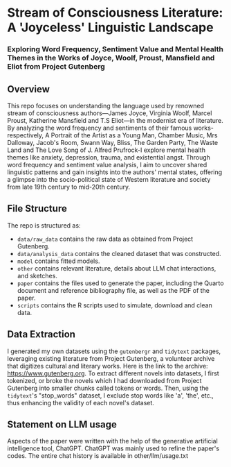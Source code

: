 # Stream of Consciousness Literature: A 'Joyceless' Linguistic Landscape 
### Exploring Word Frequency, Sentiment Value and Mental Health Themes in the Works of Joyce, Woolf, Proust, Mansfield and Eliot from Project Gutenberg

## Overview

This repo focuses on understanding the language used by renowned stream of consciousness authors—James Joyce, Virginia Woolf, Marcel Proust, Katherine Mansfield and T.S Eliot—in the modernist era of literature. By analyzing the word frequency and sentiments of their famous works-respectively, A Portrait of the Artist as a Young Man, Chamber Music, Mrs Dalloway, Jacob's Room, Swann Way, Bliss, The Garden Party, The Waste Land and The Love Song of J. Alfred Prufrock-I explore mental health themes like anxiety, depression, trauma, and existential angst. Through word frequency and sentiment value analysis, I aim to uncover shared linguistic patterns and gain insights into the authors' mental states, offering a glimpse into the socio-political state of Western literature and society from late 19th century to mid-20th century.

## File Structure

The repo is structured as:

-   `data/raw_data` contains the raw data as obtained from Project Gutenberg.
-   `data/analysis_data` contains the cleaned dataset that was constructed.
-   `model` contains fitted models. 
-   `other` contains relevant literature, details about LLM chat interactions, and sketches.
-   `paper` contains the files used to generate the paper, including the Quarto document and reference bibliography file, as well as the PDF of the paper. 
-   `scripts` contains the R scripts used to simulate, download and clean data.

## Data Extraction

I generated my own datasets using the `gutenbergr` and `tidytext` packages, leveraging existing literature from Project Gutenberg, a volunteer archive that digitizes cultural and literary works. Here is the link to the archive: https://www.gutenberg.org. To extract different novels into datasets, I first tokenized, or broke the novels which I had downloaded from Project Gutenberg into smaller chunks called tokens or words. Then, using the `tidytext`'s "stop_words" dataset, I exclude stop words like 'a', 'the', etc., thus enhancing the validity of each novel's dataset.

## Statement on LLM usage

Aspects of the paper were written with the help of the generative artificial intelligence tool, ChatGPT. ChatGPT was mainly used to refine the paper's codes. The entire chat history is available in other/llm/usage.txt
